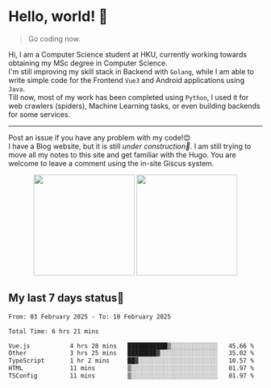 # Hello, world! 🥰
> Go coding now.
  
Hi, I am a Computer Science student at HKU, currently working towards obtaining my MSc degree in Computer Science.  
I'm still improving my skill stack in Backend with `Golang`, while I am able to write simple code for the Frontend `Vue3` and Android applications using `Java`.  
Till now, most of my work has been completed using `Python`, I used it for web crawlers (spiders), Machine Learning tasks, or even building backends for some services.

-------
Post an issue if you have any problem with my code!😊  
I have a Blog website, but it is still *under construction🚧*. I am still trying to move all my notes to this site and get familiar with the Hugo. You are welcome to leave a comment using the in-site Giscus system.  


<div align="center">
<div><img src="https://github-readme-stats.vercel.app/api?username=Xrondev&count_private=true" height="200px"/> <img src="https://github-readme-stats.vercel.app/api/top-langs/?username=Xrondev" height="200px"/></div>
</div>
<div align="center"></div>  

## My last 7 days status🧐

<!--START_SECTION:waka-->

```txt
From: 03 February 2025 - To: 10 February 2025

Total Time: 6 hrs 21 mins

Vue.js           4 hrs 28 mins   ███████████▒░░░░░░░░░░░░░   45.66 %
Other            3 hrs 25 mins   ████████▓░░░░░░░░░░░░░░░░   35.02 %
TypeScript       1 hr 2 mins     ██▓░░░░░░░░░░░░░░░░░░░░░░   10.57 %
HTML             11 mins         ▒░░░░░░░░░░░░░░░░░░░░░░░░   01.97 %
TSConfig         11 mins         ▒░░░░░░░░░░░░░░░░░░░░░░░░   01.97 %
```

<!--END_SECTION:waka-->
